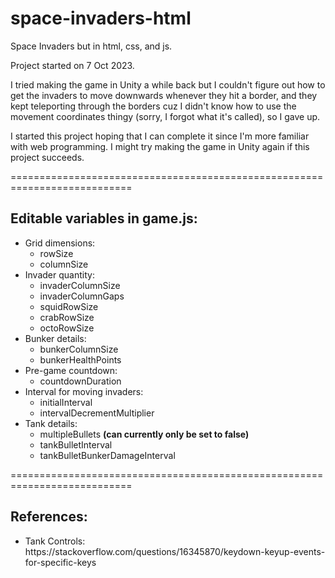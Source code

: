 # space-invaders-html

Space Invaders but in html, css, and js.

Project started on 7 Oct 2023.

I tried making the game in Unity a while back but I couldn't figure out how to get the invaders to move downwards whenever they hit a border, and they kept teleporting through the borders cuz I didn't know how to use the movement coordinates thingy (sorry, I forgot what it's called), so I gave up.

I started this project hoping that I can complete it since I'm more familiar with web programming. I might try making the game in Unity again if this project succeeds.

===========================================================================

## Editable variables in <b>game.js</b>:
<ul>
  <li>Grid dimensions:
    <ul>
      <li>rowSize</li>
      <li>columnSize</li>
    </ul>
  </li>
  <li>Invader quantity:
    <ul>
      <li>invaderColumnSize</li>
      <li>invaderColumnGaps</li>
      <li>squidRowSize</li>
      <li>crabRowSize</li>
      <li>octoRowSize</li>
    </ul>
  </li>
  <li>Bunker details:
    <ul>
      <li>bunkerColumnSize</li>
      <li>bunkerHealthPoints</li>
    </ul>
  </li>
  <li>Pre-game countdown:
    <ul>
      <li>countdownDuration</li>
    </ul>
  </li>
  <li>Interval for moving invaders:
    <ul>
      <li>initialInterval</li>
      <li>intervalDecrementMultiplier</li>
    </ul>
  </li>
  <li>Tank details:
    <ul>
      <li>multipleBullets <b>(can currently only be set to false)</b></li>
      <li>tankBulletInterval</li>
      <li>tankBulletBunkerDamageInterval</li>
    </ul>
  </li>
</ul>

===========================================================================

## References:
<ul>
  <li>
    Tank Controls: <br>
    https://stackoverflow.com/questions/16345870/keydown-keyup-events-for-specific-keys
  </li>
</ul>
